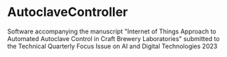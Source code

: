 # AutoclaveController
Software accompanying the manuscript "Internet of Things Approach to Automated Autoclave Control in Craft Brewery Laboratories" submitted to the Technical Quarterly Focus Issue on AI and Digital Technologies 2023
